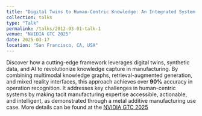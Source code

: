 ```yaml
---
title: "Digital Twins to Human-Centric Knowledge: An Integrated System for Manufacturing Expertise"
collection: talks
type: "Talk"
permalink: /talks/2012-03-01-talk-1
venue: "NVIDIA GTC 2025"
date: 2025-03-17
location: "San Francisco, CA, USA"
---
```


Discover how a cutting-edge framework leverages digital twins, synthetic data, and AI to revolutionize knowledge capture in manufacturing. By combining multimodal knowledge graphs, retrieval-augmented generation, and mixed reality interfaces, this approach achieves over **90%** accuracy in operation recognition. It addresses key challenges in human-centric systems by making tacit manufacturing expertise accessible, actionable, and intelligent, as demonstrated through a metal additive manufacturing use case.
More details can be found at the [NVIDIA GTC 2025](https://www.nvidia.com/gtc/session-catalog/?tab.catalogallsessionstab=16566177511100015Kus&search=bingbing#/session/1737159409717001L87r)
